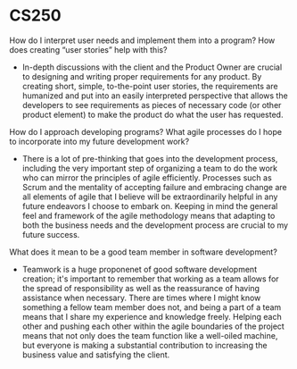 # CS250
How do I interpret user needs and implement them into a program? How does creating “user stories” help with this?
- In-depth discussions with the client and the Product Owner are crucial to designing and writing proper requirements for any product. By creating short, simple, to-the-point user stories, the requirements are humanized and put into an easily interpreted perspective that allows the developers to see requirements as pieces of necessary code (or other product element) to make the product do what the user has requested.

How do I approach developing programs? What agile processes do I hope to incorporate into my future development work?
- There is a lot of pre-thinking that goes into the development process, including the very important step of organizing a team to do the work who can mirror the principles of agile efficiently. Processes such as Scrum and the mentality of accepting failure and embracing change are all elements of agile that I believe will be extraordinarily helpful in any future endeavors I choose to embark on. Keeping in mind the general feel and framework of the agile methodology means that adapting to both the business needs and the development process are crucial to my future success.

What does it mean to be a good team member in software development?
- Teamwork is a huge proponenet of good software development creation; it's important to remember that working as a team allows for the spread of responsibility as well as the reassurance of having assistance when necessary. There are times where I might know something a fellow team member does not, and being a part of a team means that I share my experience and knowledge freely. Helping each other and pushing each other within the agile boundaries of the project means that not only does the team function like a well-oiled machine, but everyone is making a substantial contribution to increasing the business value and satisfying the client.
